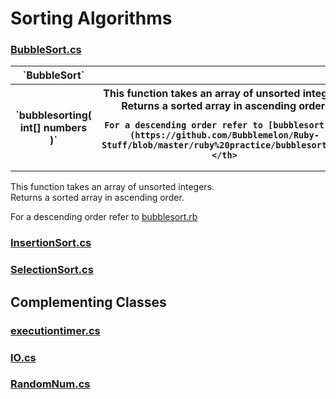 # Sorting Algorithms  

### [BubbleSort.cs]()  

<table>
  <tr>
    <th>`BubbleSort`</th>
  </tr>
  <tr>
    <th>`bubblesorting( int[] numbers )`</th>
    <th>This function takes an array of unsorted integers.  
    Returns a sorted array in ascending order.  

    For a descending order refer to [bubblesort.rb](https://github.com/Bubblemelon/Ruby-Stuff/blob/master/ruby%20practice/bubblesort.rb) </th>
  </tr>
</table>



This function takes an array of unsorted integers.  
Returns a sorted array in ascending order.  

For a descending order refer to [bubblesort.rb](https://github.com/Bubblemelon/Ruby-Stuff/blob/master/ruby%20practice/bubblesort.rb)  

### [InsertionSort.cs]()  

### [SelectionSort.cs]()  

## Complementing Classes  

### [executiontimer.cs]()  

### [IO.cs]()  

### [RandomNum.cs]()  
